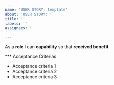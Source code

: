 ```yaml
---
name: 'USER STORY: template'
about: 'USER STORY: '
title: ''
labels: ''
assignees: ''

---
```


As a **role** I can **capability** so that **received benefit**

*** Acceptance Criterias

- Acceptance criteria 1
- Acceptance criteria 2
- Acceptance criteria 3
